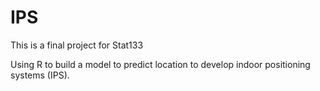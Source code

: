 # IPS
This is a final project for Stat133

Using R to build a model to predict location to develop indoor positioning systems (IPS). 

